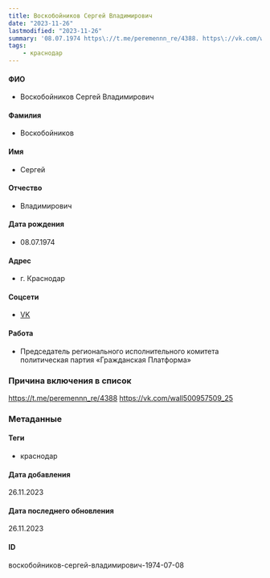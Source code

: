```yaml
---
title: Воскобойников Сергей Владимирович
date: "2023-11-26"
lastmodified: "2023-11-26"
summary: '08.07.1974 https\://t.me/peremennn_re/4388. https\://vk.com/wall500957509_25'
tags: 
    - краснодар
---
```

<!--# pp2-->
<!--## Фигурант-->
<!--### Личные данные-->
#### ФИО
- Воскобойников Сергей Владимирович
#### Фамилия
- Воскобойников
#### Имя
- Сергей
#### Отчество
- Владимирович
#### Дата рождения
- 08.07.1974
#### Адрес
- г. Краснодар
#### Соцсети
- [VK](https://vk.com/id500957509)
#### Работа
- Председатель регионального исполнительного комитета политическая партия «Гражданская Платформа»
### Причина включения в список
https://t.me/peremennn_re/4388
https://vk.com/wall500957509_25
### Метаданные
#### Теги
- краснодар
#### Дата добавления
26.11.2023
#### Дата последнего обновления
26.11.2023
#### ID
воскобойников-сергей-владимирович-1974-07-08
<!--## END;-->
